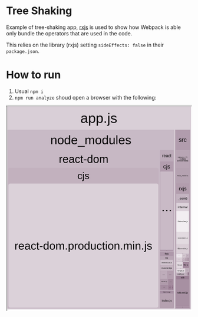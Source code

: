 # Tree Shaking
Example of tree-shaking app, [rxjs](https://github.com/ReactiveX/rxjs) is used to show how Webpack is able only bundle the operators that are used in the code.

This relies on the library (rxjs) setting `sideEffects: false` in their `package.json`.

# How to run
1. Usual `npm i`
2. `npm run analyze` shoud open a browser with the following:

![Tree Shaking in action](bundle_analysis.png)
